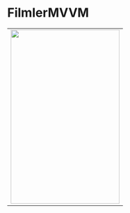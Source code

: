 # FilmlerMVVM


<table>
   <tr>
   
   <td>
<img src="https://user-images.githubusercontent.com/56538177/147850765-04b39d29-148d-42d9-a96d-53ae1a36c00d.jpg"  width="250" height="400">
   </td>
   </tr>
   </table>

